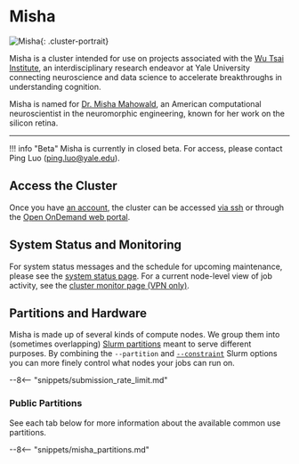 # Misha

![Misha](/img/misha.jpeg){: .cluster-portrait}

Misha is a cluster intended for use on projects associated with the [Wu Tsai Institute](https://wti.yale.edu/), an interdisciplinary research endeavor at Yale University connecting neuroscience and data science to accelerate breakthroughs in understanding cognition. 

Misha is named for [Dr. Misha Mahowald](https://en.wikipedia.org/wiki/Misha_Mahowald), an American computational neuroscientist in the neuromorphic engineering, known for her work on the silicon retina. 

- - -

!!! info "Beta"
    Misha is currently in closed beta. For access, please contact Ping Luo (ping.luo@yale.edu). 

## Access the Cluster

Once you have [an account](https://research.computing.yale.edu/support/hpc/account-request), the cluster can be accessed [via ssh](/clusters-at-yale/access) or through the [Open OnDemand web portal](/clusters-at-yale/access/ood/).


## System Status and Monitoring

For system status messages and the schedule for upcoming maintenance, please see the [system status page](https://research.computing.yale.edu/support/hpc/system-status). For a current node-level view of job activity, see the [cluster monitor page (VPN only)](http://cluster.ycrc.yale.edu/milgram/).

## Partitions and Hardware

Misha is made up of several kinds of compute nodes. We group them into  (sometimes overlapping) [Slurm partitions](/clusters-at-yale/job-scheduling) meant to serve different purposes. By combining the `--partition` and [`--constraint`](/clusters-at-yale/job-scheduling/resource-requests#features-and-constraints) Slurm options you can more finely control what nodes your jobs can run on.

--8<-- "snippets/submission_rate_limit.md"


### Public Partitions

See each tab below for more information about the available common use partitions.

--8<-- "snippets/misha_partitions.md"
